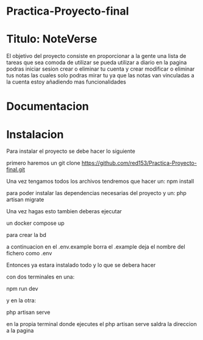 # Practica-Proyecto-final

# Titulo: NoteVerse

El objetivo del proyecto consiste en proporcionar a  la gente una lista de tareas que sea comoda de utilizar se pueda utilizar a diario
en la pagina podras iniciar sesion crear  o eliminar tu cuenta y crear modificar o eliminar tus notas las cuales solo podras mirar tu ya que las notas van vinculadas a la cuenta
estoy añadiendo mas funcionalidades

# Documentacion


# Instalacion

Para instalar el proyecto se debe hacer lo siguiente 

primero haremos un git clone https://github.com/red153/Practica-Proyecto-final.git

Una vez tengamos todos los archivos tendremos que hacer un:
npm install

para poder instalar las dependencias necesarias del proyecto
y un:
php artisan migrate

Una vez hagas esto tambien deberas ejecutar

un docker compose up

para crear la bd 

a continuacion en el .env.example borra el .example  deja el nombre del fichero como .env

Entonces ya estara instalado todo y lo que se debera hacer 

con dos terminales en una:

npm run dev

y en la otra:

php artisan serve

en la propia terminal donde ejecutes el php artisan serve saldra la direccion a la pagina
